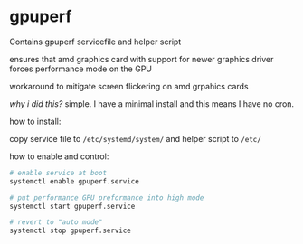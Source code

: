 # gpuperf

Contains gpuperf servicefile and helper script

ensures that amd graphics card with support for newer graphics driver forces performance mode on the GPU

workaround to mitigate screen flickering on amd grpahics cards

_why i did this?_ simple. I have a minimal install and this means I have no cron.

how to install:

copy service file to `/etc/systemd/system/` and helper script to `/etc/`

how to enable and control:

```bash
# enable service at boot
systemctl enable gpuperf.service

# put performance GPU preformance into high mode
systemctl start gpuperf.service

# revert to "auto mode"
systemctl stop gpuperf.service
```
